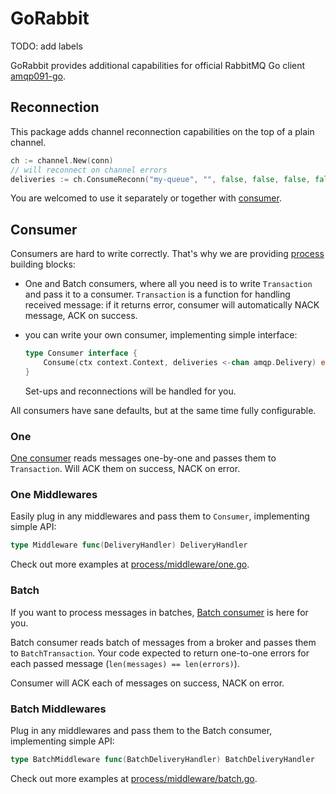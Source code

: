 # GoRabbit

TODO: add labels

GoRabbit provides additional capabilities for official RabbitMQ Go client [amqp091-go](https://github.com/rabbitmq/amqp091-go).

## Reconnection

This package adds channel reconnection capabilities on the top of a plain channel.

```go
ch := channel.New(conn)
// will reconnect on channel errors
deliveries := ch.ConsumeReconn("my-queue", "", false, false, false, false, nil)
```

You are welcomed to use it separately or together with [consumer](#consumer).


## Consumer

Consumers are hard to write correctly. That's why we are providing [process](./process) building blocks:

- One and Batch consumers, where all you need is to write `Transaction` and pass it to a consumer.
    `Transaction` is a function for handling received message:
    if it returns error, consumer will automatically NACK message, ACK on success.

- you can write your own consumer, implementing simple interface:
    ```go
    type Consumer interface {
        Consume(ctx context.Context, deliveries <-chan amqp.Delivery) error
    }
    ```
    Set-ups and reconnections will be handled for you.


All consumers have sane defaults, but at the same time fully configurable.

### One

[One consumer](process/one.go) reads messages one-by-one and passes them to `Transaction`. 
Will ACK them on success, NACK on error.

### One Middlewares

Easily plug in any middlewares and pass them to `Consumer`, implementing simple API:

```go
type Middleware func(DeliveryHandler) DeliveryHandler
```

Check out more examples at [process/middleware/one.go](./process/middleware/one.go).

### Batch

If you want to process messages in batches, [Batch consumer](process/batch.go) is here for you.

Batch consumer reads batch of messages from a broker and passes them to `BatchTransaction`. 
Your code expected to return one-to-one errors for each passed message (`len(messages) == len(errors)`).

Consumer will ACK each of messages on success, NACK on error.

### Batch Middlewares

Plug in any middlewares and pass them to the Batch consumer, implementing simple API:

```go
type BatchMiddleware func(BatchDeliveryHandler) BatchDeliveryHandler
```

Check out more examples at [process/middleware/batch.go](./process/middleware/batch.go).
